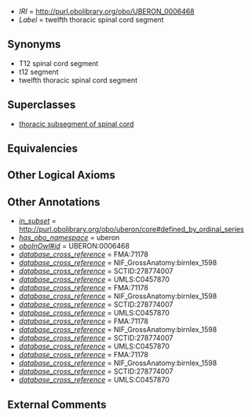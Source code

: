  * *IRI* = http://purl.obolibrary.org/obo/UBERON_0006468
 * *Label* = twelfth thoracic spinal cord segment

## Synonyms

 * T12 spinal cord segment
 * t12 segment
 * twelfth thoracic spinal cord segment

## Superclasses

 * [thoracic subsegment of spinal cord](../../UBERON/15/UBERON_0007715.md)

## Equivalencies


## Other Logical Axioms


## Other Annotations

 * *[in_subset](../../et/oboInOwl#inSubset.md)* = http://purl.obolibrary.org/obo/uberon/core#defined_by_ordinal_series
 * *[has_obo_namespace](../../ce/oboInOwl#hasOBONamespace.md)* = uberon
 * *[oboInOwl#id](../../id/oboInOwl#id.md)* = UBERON:0006468
 * *[database_cross_reference](../../ef/oboInOwl#hasDbXref.md)* = FMA:71178
 * *[database_cross_reference](../../ef/oboInOwl#hasDbXref.md)* = NIF_GrossAnatomy:birnlex_1598
 * *[database_cross_reference](../../ef/oboInOwl#hasDbXref.md)* = SCTID:278774007
 * *[database_cross_reference](../../ef/oboInOwl#hasDbXref.md)* = UMLS:C0457870
 * *[database_cross_reference](../../ef/oboInOwl#hasDbXref.md)* = FMA:71178
 * *[database_cross_reference](../../ef/oboInOwl#hasDbXref.md)* = NIF_GrossAnatomy:birnlex_1598
 * *[database_cross_reference](../../ef/oboInOwl#hasDbXref.md)* = SCTID:278774007
 * *[database_cross_reference](../../ef/oboInOwl#hasDbXref.md)* = UMLS:C0457870
 * *[database_cross_reference](../../ef/oboInOwl#hasDbXref.md)* = FMA:71178
 * *[database_cross_reference](../../ef/oboInOwl#hasDbXref.md)* = NIF_GrossAnatomy:birnlex_1598
 * *[database_cross_reference](../../ef/oboInOwl#hasDbXref.md)* = SCTID:278774007
 * *[database_cross_reference](../../ef/oboInOwl#hasDbXref.md)* = UMLS:C0457870
 * *[database_cross_reference](../../ef/oboInOwl#hasDbXref.md)* = FMA:71178
 * *[database_cross_reference](../../ef/oboInOwl#hasDbXref.md)* = NIF_GrossAnatomy:birnlex_1598
 * *[database_cross_reference](../../ef/oboInOwl#hasDbXref.md)* = SCTID:278774007
 * *[database_cross_reference](../../ef/oboInOwl#hasDbXref.md)* = UMLS:C0457870

## External Comments

